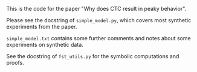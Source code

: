 This is the code for the paper "Why does CTC result in peaky behavior".

Please see the docstring of `simple_model.py`,
which covers most synthetic experiments from the paper.

`simple_model.txt` contains some further comments and notes about some experiments on synthetic data.

See the docstring of `fst_utils.py` for the symbolic computations and proofs.
